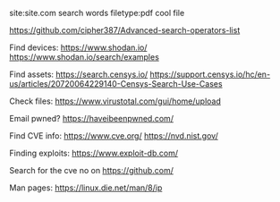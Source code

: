 
site:site.com search words
filetype:pdf cool file

https://github.com/cipher387/Advanced-search-operators-list

Find devices:
https://www.shodan.io/
https://www.shodan.io/search/examples

Find assets:
https://search.censys.io/
https://support.censys.io/hc/en-us/articles/20720064229140-Censys-Search-Use-Cases

Check files:
https://www.virustotal.com/gui/home/upload

Email pwned?
https://haveibeenpwned.com/

Find CVE info:
https://www.cve.org/
https://nvd.nist.gov/

Finding exploits:
https://www.exploit-db.com/

Search for the cve no on
https://github.com/

Man pages:
https://linux.die.net/man/8/ip


